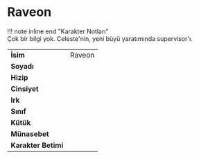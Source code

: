 # Raveon   
  
!!! note inline end "Karakter Notları"  
	Çok bir bilgi yok. Celeste'nin, yeni büyü yaratımında supervisor'ı.     
  
|  |  |  
|---|---|  
| **İsim** | Raveon |  
| **Soyadı** |  |  
| **Hizip** |  |  
| **Cinsiyet** |  |  
| **Irk** |  |  
| **Sınıf** |  |  
| **Kütük** |  |  
| **Münasebet** |  |  
| **Karakter Betimi** |  |  
  
  
